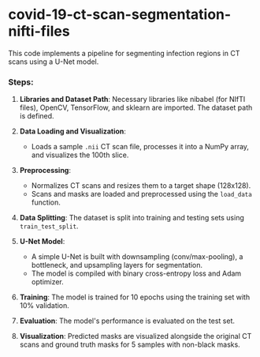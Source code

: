 # covid-19-ct-scan-segmentation-nifti-files

This code implements a pipeline for segmenting infection regions in CT scans using a U-Net model. 

### Steps:
1. **Libraries and Dataset Path**: Necessary libraries like nibabel (for NIfTI files), OpenCV, TensorFlow, and sklearn are imported. The dataset path is defined.
   
2. **Data Loading and Visualization**:
   - Loads a sample `.nii` CT scan file, processes it into a NumPy array, and visualizes the 100th slice.
   
3. **Preprocessing**:
   - Normalizes CT scans and resizes them to a target shape (128x128).
   - Scans and masks are loaded and preprocessed using the `load_data` function.

4. **Data Splitting**: The dataset is split into training and testing sets using `train_test_split`.

5. **U-Net Model**:
   - A simple U-Net is built with downsampling (conv/max-pooling), a bottleneck, and upsampling layers for segmentation.
   - The model is compiled with binary cross-entropy loss and Adam optimizer.

6. **Training**: The model is trained for 10 epochs using the training set with 10% validation.

7. **Evaluation**: The model's performance is evaluated on the test set.

8. **Visualization**: Predicted masks are visualized alongside the original CT scans and ground truth masks for 5 samples with non-black masks.

